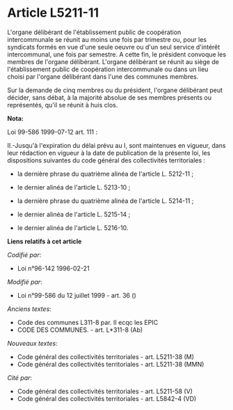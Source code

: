 # Article L5211-11

L'organe délibérant de l'établissement public de coopération intercommunale se réunit au moins une fois par trimestre ou,
pour les syndicats formés en vue d'une seule oeuvre ou d'un seul service d'intérêt intercommunal, une fois par semestre. A
cette fin, le président convoque les membres de l'organe délibérant. L'organe délibérant se réunit au siège de
l'établissement public de coopération intercommunale ou dans un lieu choisi par l'organe délibérant dans l'une des communes
membres.

Sur la demande de cinq membres ou du président, l'organe délibérant peut décider, sans débat, à la majorité absolue de ses
membres présents ou représentés, qu'il se réunit à huis clos.

**Nota:**

Loi 99-586 1999-07-12 art. 111 : 

II.-Jusqu'à l'expiration du délai prévu au I, sont maintenues en vigueur, dans leur rédaction en vigueur à la date de
publication de la présente loi, les dispositions suivantes du code général des collectivités territoriales :

- la dernière phrase du quatrième alinéa de l'article L. 5212-11 ;

- le dernier alinéa de l'article L. 5213-10 ;

- la dernière phrase du quatrième alinéa de l'article L. 5214-11 ;

- le dernier alinéa de l'article L. 5215-14 ;

- le dernier alinéa de l'article L. 5216-10.

**Liens relatifs à cet article**

_Codifié par_:

  - Loi n°96-142 1996-02-21

_Modifié par_:

  - Loi n°99-586 du 12 juillet 1999 - art. 36 ()

_Anciens textes_:

  - Code des communes L311-8 par. II ecqc les EPIC
  - CODE DES COMMUNES. - art. L*311-8 (Ab)

_Nouveaux textes_:

  - Code général des collectivités territoriales - art. L5211-38 (M)
  - Code général des collectivités territoriales - art. L5211-38 (MMN)

_Cité par_:

  - Code général des collectivités territoriales - art. L5211-58 (V)
  - Code général des collectivités territoriales - art. L5842-4 (VD)
